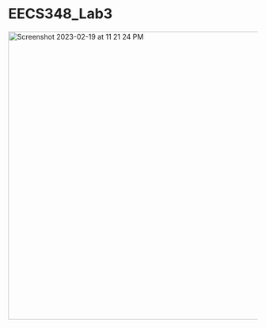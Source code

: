 # EECS348_Lab3

<img width="582" alt="Screenshot 2023-02-19 at 11 21 24 PM" src="https://user-images.githubusercontent.com/45700145/220015851-39658360-0044-4e68-94cb-88307882ed99.png">
